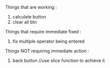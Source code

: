 Things that are working :
1.  calculate button
2.  clear all btn


Things that require immediate fixed :
1.  fix multiple operator being entered

Things NOT requiring immediate action :
1.  back button //use slice function to achieve it

